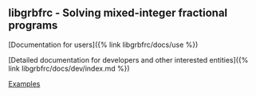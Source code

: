 ## libgrbfrc - Solving mixed-integer fractional programs

[Documentation for users]({% link libgrbfrc/docs/use %})


[Detailed documentation for developers and other interested entities]({% link libgrbfrc/docs/dev/index.md %})

[Examples](https://github.com/sebwink/libgrbfrc/tree/master/examples)
